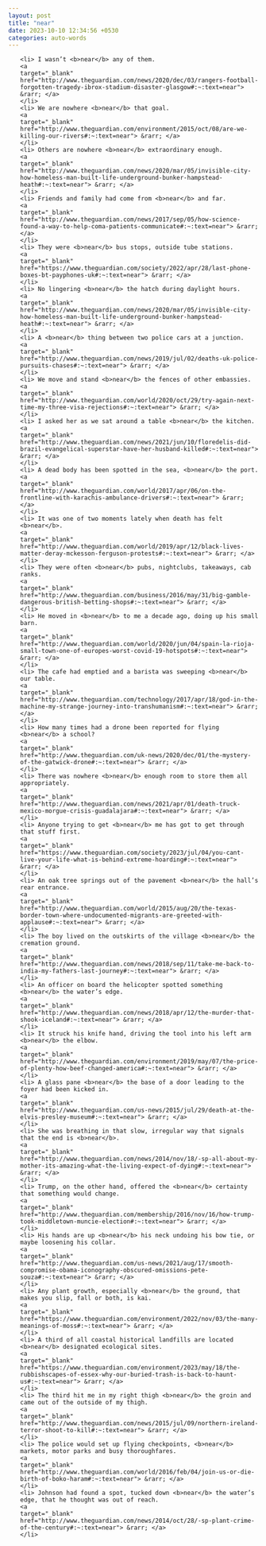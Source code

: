 ```yaml
---
layout: post
title: "near"
date: 2023-10-10 12:34:56 +0530
categories: auto-words
---
```

<ol>

    <li> I wasn’t <b>near</b> any of them.
    <a 
    target="_blank" 
    href="http://www.theguardian.com/news/2020/dec/03/rangers-football-forgotten-tragedy-ibrox-stadium-disaster-glasgow#:~:text=near"> &rarr; </a>
    </li>
    <li> We are nowhere <b>near</b> that goal.
    <a 
    target="_blank" 
    href="http://www.theguardian.com/environment/2015/oct/08/are-we-killing-our-rivers#:~:text=near"> &rarr; </a>
    </li>
    <li> Others are nowhere <b>near</b> extraordinary enough.
    <a 
    target="_blank" 
    href="http://www.theguardian.com/news/2020/mar/05/invisible-city-how-homeless-man-built-life-underground-bunker-hampstead-heath#:~:text=near"> &rarr; </a>
    </li>
    <li> Friends and family had come from <b>near</b> and far.
    <a 
    target="_blank" 
    href="http://www.theguardian.com/news/2017/sep/05/how-science-found-a-way-to-help-coma-patients-communicate#:~:text=near"> &rarr; </a>
    </li>
    <li> They were <b>near</b> bus stops, outside tube stations.
    <a 
    target="_blank" 
    href="https://www.theguardian.com/society/2022/apr/28/last-phone-boxes-bt-payphones-uk#:~:text=near"> &rarr; </a>
    </li>
    <li> No lingering <b>near</b> the hatch during daylight hours.
    <a 
    target="_blank" 
    href="http://www.theguardian.com/news/2020/mar/05/invisible-city-how-homeless-man-built-life-underground-bunker-hampstead-heath#:~:text=near"> &rarr; </a>
    </li>
    <li> A <b>near</b> thing between two police cars at a junction.
    <a 
    target="_blank" 
    href="http://www.theguardian.com/news/2019/jul/02/deaths-uk-police-pursuits-chases#:~:text=near"> &rarr; </a>
    </li>
    <li> We move and stand <b>near</b> the fences of other embassies.
    <a 
    target="_blank" 
    href="http://www.theguardian.com/world/2020/oct/29/try-again-next-time-my-three-visa-rejections#:~:text=near"> &rarr; </a>
    </li>
    <li> I asked her as we sat around a table <b>near</b> the kitchen.
    <a 
    target="_blank" 
    href="http://www.theguardian.com/news/2021/jun/10/floredelis-did-brazil-evangelical-superstar-have-her-husband-killed#:~:text=near"> &rarr; </a>
    </li>
    <li> A dead body has been spotted in the sea, <b>near</b> the port.
    <a 
    target="_blank" 
    href="http://www.theguardian.com/world/2017/apr/06/on-the-frontline-with-karachis-ambulance-drivers#:~:text=near"> &rarr; </a>
    </li>
    <li> It was one of two moments lately when death has felt <b>near</b>.
    <a 
    target="_blank" 
    href="http://www.theguardian.com/world/2019/apr/12/black-lives-matter-deray-mckesson-ferguson-protests#:~:text=near"> &rarr; </a>
    </li>
    <li> They were often <b>near</b> pubs, nightclubs, takeaways, cab ranks.
    <a 
    target="_blank" 
    href="http://www.theguardian.com/business/2016/may/31/big-gamble-dangerous-british-betting-shops#:~:text=near"> &rarr; </a>
    </li>
    <li> He moved in <b>near</b> to me a decade ago, doing up his small barn.
    <a 
    target="_blank" 
    href="http://www.theguardian.com/world/2020/jun/04/spain-la-rioja-small-town-one-of-europes-worst-covid-19-hotspots#:~:text=near"> &rarr; </a>
    </li>
    <li> The cafe had emptied and a barista was sweeping <b>near</b> our table.
    <a 
    target="_blank" 
    href="http://www.theguardian.com/technology/2017/apr/18/god-in-the-machine-my-strange-journey-into-transhumanism#:~:text=near"> &rarr; </a>
    </li>
    <li> How many times had a drone been reported for flying <b>near</b> a school?
    <a 
    target="_blank" 
    href="http://www.theguardian.com/uk-news/2020/dec/01/the-mystery-of-the-gatwick-drone#:~:text=near"> &rarr; </a>
    </li>
    <li> There was nowhere <b>near</b> enough room to store them all appropriately.
    <a 
    target="_blank" 
    href="http://www.theguardian.com/news/2021/apr/01/death-truck-mexico-morgue-crisis-guadalajara#:~:text=near"> &rarr; </a>
    </li>
    <li> Anyone trying to get <b>near</b> me has got to get through that stuff first.
    <a 
    target="_blank" 
    href="https://www.theguardian.com/society/2023/jul/04/you-cant-live-your-life-what-is-behind-extreme-hoarding#:~:text=near"> &rarr; </a>
    </li>
    <li> An oak tree springs out of the pavement <b>near</b> the hall’s rear entrance.
    <a 
    target="_blank" 
    href="http://www.theguardian.com/world/2015/aug/20/the-texas-border-town-where-undocumented-migrants-are-greeted-with-applause#:~:text=near"> &rarr; </a>
    </li>
    <li> The boy lived on the outskirts of the village <b>near</b> the cremation ground.
    <a 
    target="_blank" 
    href="http://www.theguardian.com/news/2018/sep/11/take-me-back-to-india-my-fathers-last-journey#:~:text=near"> &rarr; </a>
    </li>
    <li> An officer on board the helicopter spotted something <b>near</b> the water’s edge.
    <a 
    target="_blank" 
    href="http://www.theguardian.com/news/2018/apr/12/the-murder-that-shook-iceland#:~:text=near"> &rarr; </a>
    </li>
    <li> It struck his knife hand, driving the tool into his left arm <b>near</b> the elbow.
    <a 
    target="_blank" 
    href="http://www.theguardian.com/environment/2019/may/07/the-price-of-plenty-how-beef-changed-america#:~:text=near"> &rarr; </a>
    </li>
    <li> A glass pane <b>near</b> the base of a door leading to the foyer had been kicked in.
    <a 
    target="_blank" 
    href="http://www.theguardian.com/us-news/2015/jul/29/death-at-the-elvis-presley-museum#:~:text=near"> &rarr; </a>
    </li>
    <li> She was breathing in that slow, irregular way that signals that the end is <b>near</b>.
    <a 
    target="_blank" 
    href="http://www.theguardian.com/news/2014/nov/18/-sp-all-about-my-mother-its-amazing-what-the-living-expect-of-dying#:~:text=near"> &rarr; </a>
    </li>
    <li> Trump, on the other hand, offered the <b>near</b> certainty that something would change.
    <a 
    target="_blank" 
    href="http://www.theguardian.com/membership/2016/nov/16/how-trump-took-middletown-muncie-election#:~:text=near"> &rarr; </a>
    </li>
    <li> His hands are up <b>near</b> his neck undoing his bow tie, or maybe loosening his collar.
    <a 
    target="_blank" 
    href="http://www.theguardian.com/us-news/2021/aug/17/smooth-compromise-obama-iconography-obscured-omissions-pete-souza#:~:text=near"> &rarr; </a>
    </li>
    <li> Any plant growth, especially <b>near</b> the ground, that makes you slip, fall or both, is kai.
    <a 
    target="_blank" 
    href="https://www.theguardian.com/environment/2022/nov/03/the-many-meanings-of-moss#:~:text=near"> &rarr; </a>
    </li>
    <li> A third of all coastal historical landfills are located <b>near</b> designated ecological sites.
    <a 
    target="_blank" 
    href="https://www.theguardian.com/environment/2023/may/18/the-rubbishscapes-of-essex-why-our-buried-trash-is-back-to-haunt-us#:~:text=near"> &rarr; </a>
    </li>
    <li> The third hit me in my right thigh <b>near</b> the groin and came out of the outside of my thigh.
    <a 
    target="_blank" 
    href="http://www.theguardian.com/news/2015/jul/09/northern-ireland-terror-shoot-to-kill#:~:text=near"> &rarr; </a>
    </li>
    <li> The police would set up flying checkpoints, <b>near</b> markets, motor parks and busy thoroughfares.
    <a 
    target="_blank" 
    href="http://www.theguardian.com/world/2016/feb/04/join-us-or-die-birth-of-boko-haram#:~:text=near"> &rarr; </a>
    </li>
    <li> Johnson had found a spot, tucked down <b>near</b> the water’s edge, that he thought was out of reach.
    <a 
    target="_blank" 
    href="http://www.theguardian.com/news/2014/oct/28/-sp-plant-crime-of-the-century#:~:text=near"> &rarr; </a>
    </li>